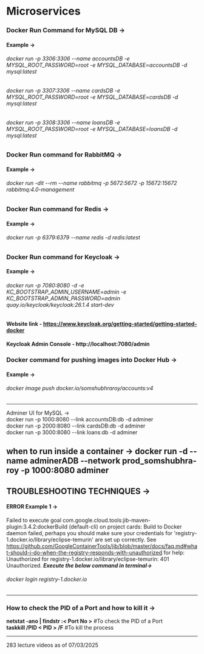 # Microservices

### Docker Run Command for MySQL DB ->
#### Example ->
###### docker run -p 3306:3306 --name accountsDB -e MYSQL_ROOT_PASSWORD=root -e MYSQL_DATABASE=accountsDB -d mysql:latest 
###### docker run -p 3307:3306 --name cardsDB -e MYSQL_ROOT_PASSWORD=root -e MYSQL_DATABASE=cardsDB -d mysql:latest
###### docker run -p 3308:3306 --name loansDB -e MYSQL_ROOT_PASSWORD=root -e MYSQL_DATABASE=loansDB -d mysql:latest

### Docker Run command for RabbitMQ ->   
#### Example ->
###### docker run -dit --rm --name rabbitmq -p 5672:5672 -p 15672:15672 rabbitmq:4.0-management

### Docker Run command for Redis ->
#### Example ->
###### docker run -p 6379:6379 --name redis -d redis:latest

### Docker Run command for Keycloak ->
#### Example ->
###### docker run -p 7080:8080 -d -e KC_BOOTSTRAP_ADMIN_USERNAME=admin -e KC_BOOTSTRAP_ADMIN_PASSWORD=admin quay.io/keycloak/keycloak:26.1.4 start-dev
#### Website link - https://www.keycloak.org/getting-started/getting-started-docker
#### Keycloak Admin Console - http://localhost:7080/admin

### Docker command for pushing images into Docker Hub ->
#### Example ->
###### docker image push docker.io/somshubhraroy/accounts:v4

--------------------------------------------------------------------------------------------------------------------------------------
Adminer UI for MySQL ->  
docker run -p 1000:8080 --link accountsDB:db -d adminer  
docker run -p 2000:8080 --link cardsDB:db -d adminer  
docker run -p 3000:8080 --link loans:db -d adminer

when to run inside a container ->
docker run -d --name adminerADB --network prod_somshubhra-roy -p 1000:8080 adminer
--------------------------------------------------------------------------------------------------------------------------------------

## TROUBLESHOOTING TECHNIQUES ->

#### ERROR Example 1 ->  
Failed to execute goal com.google.cloud.tools:jib-maven-plugin:3.4.2:dockerBuild (default-cli) on project cards:
Build to Docker daemon failed, perhaps you should make sure your credentials for 
'registry-1.docker.io/library/eclipse-temurin' are set up correctly.
See https://github.com/GoogleContainerTools/jib/blob/master/docs/faq.md#what-should-i-do-when-the-registry-responds-with-unauthorized
for help: Unauthorized for registry-1.docker.io/library/eclipse-temurin: 401 Unauthorized.
***Execute the below command in terminal->***
###### docker login registry-1.docker.io

--------------------------------------------------------------------------------------------------------------------------------------

### How to check the PID of a Port and how to kill it ->
**netstat -ano | findstr :< Port No >**    #To check the PID  of a Port  
**taskkill /PID < PID > /F**               #To kill the process


--------------------------------------------------------------------------------------------------------------------------------------

283 lecture videos as of 07/03/2025